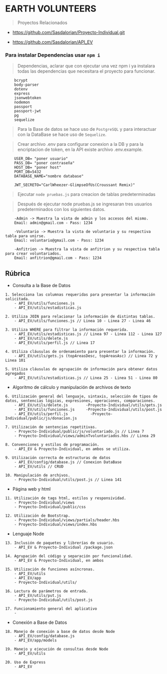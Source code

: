 # EARTH VOLUNTEERS

> Proyectos Relacionados

* https://github.com/Sasdalorian/Proyecto-Individual.git

* https://github.com/Sasdalorian/API_EV

### Para instalar Dependencias usar ```npm i```

> Dependencias, aclarar que con ejecutar una vez npm i ya instalara todas las dependencias que necesitara el proyecto para funcionar.

``` 
    bcrypt
    body-parser
    dotenv
    express
    jsonwebtoken
    nodemon
    passport
    passport-jwt
    pg
    sequelize
```

> Para la Base de datos se hace uso de ```PostgreSQL``` y para interactuar con la DataBase se hace uso de ```Sequelize```.

> Crear archivo .env para configurar conexion a la DB y para la encriptacion de token, en la API existe archivo .env.example.

``` 
    USER_DB= "poner usuario"
    PASS_DB= "poner contraseña"
    HOST_DB= "poner host"
    PORT_DB=5432
    DATABASE_NAME="nombre database"

    JWT_SECRETO="CarlWheezer-GlimpseOfUs(Croussant Remix)"
```

> Ejecutar ```node pruebas.js``` para creacion de tablas predeterminadas

> Después de ejecutar node pruebas.js se ingresaran tres usuarios predeterminados con los siguientes datos.
``` 
    -Admin -> Muestra la vista de admin y los accesos del mismo.
    Email: admin@gmail.com - Pass: 1234 
    
    -Voluntario -> Muestra la vista de voluntario y su respectiva tabla para unirse.
    Email: voluntario@gmail.com - Pass: 1234
    
    -Anfitrion -> Muestra la vista de anfitrion y su respectiva tabla para crear voluntariados.
    Email: anfitrion@gmail.com - Pass: 1234
```

## Rúbrica
* Consulta a la Base de Datos
```
1. Selecciona las columnas requeridas para presentar la información solicitada.
    - API_EV/utils/funciones.js
    - API_EV/utils/estadisticas.js

2. Utiliza JOIN para relacionar la información de distintas tablas.
    - API_EV/utils/funciones.js // Linea 10 - Linea 27 - Linea 46

3. Utiliza WHERE para filtrar la información requerida.
    - API_EV/utils/estadisticas.js // Linea 97 - Linea 112 - Linea 127
    - API_EV/utils/delete.js
    - API_EV/utils/perfil.js // Linea 17

4. Utiliza cláusulas de ordenamiento para presentar la información.
    - API_EV/utils/gets.js (topAreasDesc, topAreasAsc) // Linea 72 y Linea 101

5. Utiliza cláusulas de agrupación de información para obtener datos agregados
    - API_EV/utils/estadisticas.js // Linea 25 - Linea 51 - Linea 80
```
* Algoritmo de cálculo y manipulación de archivos de texto
```
6. Utilización general del lenguaje, sintaxis, selección de tipos de datos, sentencias lógicas, expresiones, operaciones, comparaciones.
    - API_EV/utils/delete.js        -Proyecto-Individual/utils/gets.js
    - API_EV/utils/funciones.js     -Proyecto-Individual/utils/post.js
    - API_EV/utils/perfil.js          -Proyecto-Individual/public/js/donacion.js

7. Utilización de sentencias repetitivas.
    - Proyecto-Individual/public/js/voluntariado.js // Linea 7
    - Proyecto-Individual/views/adminTvoluntariados.hbs // Linea 29
    
8. Convenciones y estilos de programación.
    - API_EV & Proyecto-Individual, en ambos se utiliza.

9. Utilización correcta de estructuras de datos
    - API_EV/config/database.js // Conexion DataBase
    - API_EV/utils // CRUD

10. Manipulación de archivos.
    - Proyecto-Individual/utils/post.js // Linea 141

```
* Página web y html
```
11. Utilización de tags html, estilos y responsividad.
    - Proyecto-Individual/views
    - Proyecto-Individual/public/css

12. Utilización de Bootstrap.
    - Proyecto-Individual/views/partials/header.hbs
    - Proyecto-Individual/views/index.hbs
```
* Lenguaje Node
```
13. Inclusión de paquetes y librerías de usuario.
    - API_EV & Proyecto-Individual /package.json

14. Agrupación del código y separación por funcionalidad.
    - API_EV & Proyecto-Individual, en ambos

15. Utilización de funciones asíncronas.
    - API_EV/utils
    - API_EV/app
    - Proyecto-Individual/utils/

16. Lectura de parámetros de entrada.
    - API_EV/utils/put.js
    - Proyecto-Individual/utils/post.js

17. Funcionamiento general del aplicativo
    - 
```
* Conexión a Base de Datos
```
18. Manejo de conexión a base de datos desde Node
    - API_EV/config/database.js
    - API_EV/app/models

19. Manejo y ejecución de consultas desde Node
    - API_EV/utils

20. Uso de Express
    - API_EV
```

